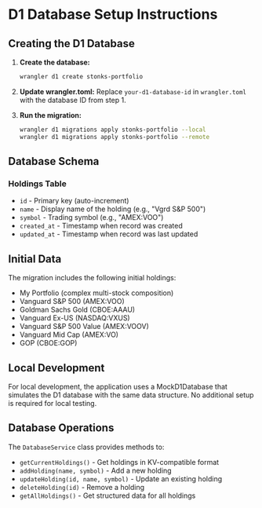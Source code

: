 # D1 Database Setup Instructions

## Creating the D1 Database

1. **Create the database:**
   ```bash
   wrangler d1 create stonks-portfolio
   ```

2. **Update wrangler.toml:**
   Replace `your-d1-database-id` in `wrangler.toml` with the database ID from step 1.

3. **Run the migration:**
   ```bash
   wrangler d1 migrations apply stonks-portfolio --local
   wrangler d1 migrations apply stonks-portfolio --remote
   ```

## Database Schema

### Holdings Table
- `id` - Primary key (auto-increment)
- `name` - Display name of the holding (e.g., "Vgrd S&P 500")
- `symbol` - Trading symbol (e.g., "AMEX:VOO")
- `created_at` - Timestamp when record was created
- `updated_at` - Timestamp when record was last updated

## Initial Data

The migration includes the following initial holdings:
- My Portfolio (complex multi-stock composition)
- Vanguard S&P 500 (AMEX:VOO)
- Goldman Sachs Gold (CBOE:AAAU)
- Vanguard Ex-US (NASDAQ:VXUS)
- Vanguard S&P 500 Value (AMEX:VOOV)
- Vanguard Mid Cap (AMEX:VO)
- GOP (CBOE:GOP)

## Local Development

For local development, the application uses a MockD1Database that simulates the D1 database with the same data structure. No additional setup is required for local testing.

## Database Operations

The `DatabaseService` class provides methods to:
- `getCurrentHoldings()` - Get holdings in KV-compatible format
- `addHolding(name, symbol)` - Add a new holding
- `updateHolding(id, name, symbol)` - Update an existing holding
- `deleteHolding(id)` - Remove a holding
- `getAllHoldings()` - Get structured data for all holdings
